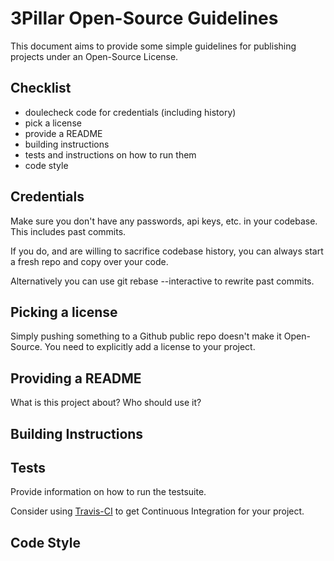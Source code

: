 3Pillar Open-Source Guidelines
===

This document aims to provide some simple guidelines for publishing
projects under an Open-Source License.


Checklist
---
 * doulecheck code for credentials (including history)
 * pick a license
 * provide a README
 * building instructions
 * tests and instructions on how to run them
 * code style


Credentials
---
Make sure you don't have any passwords, api keys, etc. in your codebase.
This includes past commits.

If you do, and are willing to sacrifice codebase history, you
can always start a fresh repo and copy over your code.

Alternatively you can use git rebase --interactive to rewrite past
commits.


Picking a license
---
Simply pushing something to a Github public repo doesn't make it
Open-Source. You need to explicitly add a license to your project.


Providing a README
---
What is this project about?
Who should use it?


Building Instructions
---


Tests
---
Provide information on how to run the testsuite.

Consider using [Travis-CI](https://travis-ci.org/) to get Continuous
Integration for your project.


Code Style
---
